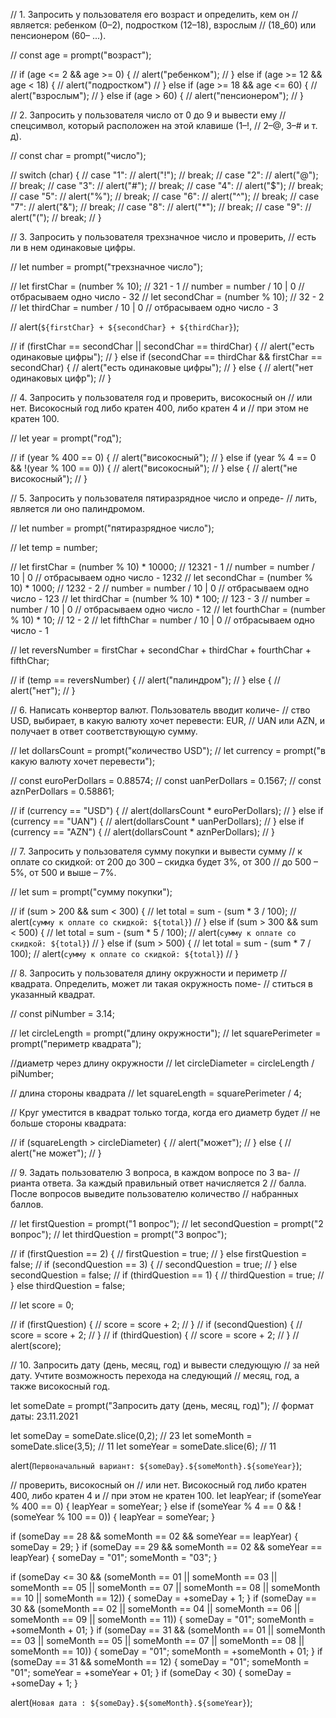 // 1. Запросить у пользователя его возраст и определить, кем он 
// является: ребенком (0–2), подростком (12–18), взрослым 
// (18_60) или пенсионером (60– ...).

// const age = prompt("возраст");

// if (age <= 2 && age >= 0) {
// 	alert("ребенком");
// } else if (age >= 12 && age < 18) {
// 	alert("подростком")
// } else if (age >= 18 && age <= 60) {
// 	alert("взрослым");
// } else if (age > 60) {
// 	alert("пенсионером");
// }


// 2. Запросить у пользователя число от 0 до 9 и вывести ему 
// спецсимвол, который расположен на этой клавише (1–!, 
// 2–@, 3–# и т. д).

// const char = prompt("число");

// switch (char) {
// 	case "1":
// 		alert("!");
// 		break;
// 	case "2":
// 		alert("@");
// 		break;
// 	case "3":
// 		alert("#");
// 		break;
// 	case "4":
// 		alert("$");
// 		break;
// 	case "5":
// 		alert("%");
// 		break;
// 	case "6":
// 		alert("^");
// 		break;
// 	case "7":
// 		alert("&");
// 		break;
// 	case "8":
// 		alert("*");
// 		break;
// 	case "9":
// 		alert("(");
// 		break;
// }

// 3. Запросить у пользователя трехзначное число и проверить, 
// есть ли в нем одинаковые цифры.

// let number = prompt("трехзначное число");

// let firstChar = (number % 10); // 321 - 1
// number = number / 10 | 0 // отбрасываем одно число - 32
// let secondChar = (number % 10); // 32 - 2
// let thirdChar = number / 10 | 0 // отбрасываем одно число - 3

// alert(`${firstChar} + ${secondChar} + ${thirdChar}`);


// if (firstChar == secondChar || secondChar == thirdChar) {
// 	alert("есть одинаковые цифры");
// } else if (secondChar == thirdChar && firstChar == secondChar) {
// 	alert("есть одинаковые цифры");
// } else {
// 	alert("нет одинаковых цифр");
// }

// 4. Запросить у пользователя год и проверить, високосный он 
// или нет. Високосный год либо кратен 400, либо кратен 4 и 
// при этом не кратен 100.

// let year = prompt("год");

// if (year % 400 == 0) {
// 	alert("високосный");
// } else if (year % 4 == 0 && !(year % 100 == 0)) {
// 	alert("високосный");
// } else {
// 	alert("не високосный");
// }


// 5. Запросить у пользователя пятиразрядное число и опреде-
// лить, является ли оно палиндромом.

// let number = prompt("пятиразрядное число");

// let temp = number;

// let firstChar = (number % 10) * 10000; // 12321 - 1
// number = number / 10 | 0 // отбрасываем одно число - 1232
// let secondChar = (number % 10) * 1000; // 1232 - 2
// number = number / 10 | 0 // отбрасываем одно число - 123
// let thirdChar = (number % 10) * 100; // 123 - 3
// number = number / 10 | 0 // отбрасываем одно число - 12
// let fourthChar = (number % 10) * 10; // 12 - 2
// let fifthChar = number / 10 | 0 // отбрасываем одно число - 1


// let reversNumber = firstChar + secondChar + thirdChar + fourthChar + fifthChar;

// if (temp == reversNumber) {
// 	alert("палиндром");
// } else {
// 	alert("нет");
// }

// 6. Написать конвертор валют. Пользователь вводит количе-
// ство USD, выбирает, в какую валюту хочет перевести: EUR, 
// UAN или AZN, и получает в ответ соответствующую сумму.

// let dollarsCount = prompt("количество USD");
// let currency = prompt("в какую валюту хочет перевести");

// const euroPerDollars = 0.88574;
// const uanPerDollars = 0.1567;
// const aznPerDollars = 0.58861;

// if (currency == "USD") {
// 	alert(dollarsCount * euroPerDollars);
// } else if (currency == "UAN") {
// 	alert(dollarsCount * uanPerDollars);
// } else if (currency == "AZN") {
// 	alert(dollarsCount * aznPerDollars);
// }

// 7. Запросить у пользователя сумму покупки и вывести сумму 
// к оплате со скидкой: от 200 до 300 – скидка будет 3%, от 300 
// до 500 – 5%, от 500 и выше – 7%. 

// let sum = prompt("сумму покупки");

// if (sum > 200 && sum < 300) {
// 	let total = sum - (sum * 3 / 100);
// 	alert(`сумму к оплате со скидкой: ${total}`)
// } else if (sum > 300 && sum < 500) {
// 	let total = sum - (sum * 5 / 100);
// 	alert(`сумму к оплате со скидкой: ${total}`)
// } else if (sum > 500) {
// 	let total = sum - (sum * 7 / 100);
// 	alert(`сумму к оплате со скидкой: ${total}`)
// }

// 8. Запросить у пользователя длину окружности и периметр 
// квадрата. Определить, может ли такая окружность поме-
// ститься в указанный квадрат. 

// const piNumber = 3.14;

// let circleLength = prompt("длину окружности");
// let squarePerimeter = prompt("периметр квадрата");

//диаметр через длину окружности
// let circleDiameter = circleLength / piNumber; 

// длина стороны квадрата
// let squareLength = squarePerimeter / 4; 

// Круг уместится в квадрат только тогда, когда его диаметр будет
// не больше стороны квадрата:

// if (squareLength > circleDiameter) {
// 	alert("может");
// } else {
// 	alert("не может");
// }

// 9. Задать пользователю 3 вопроса, в каждом вопросе по 3 ва-
// рианта ответа. За каждый правильный ответ начисляется 2 
// балла. После вопросов выведите пользователю количество 
// набранных баллов.

// let firstQuestion = prompt("1 вопрос");
// let secondQuestion = prompt("2 вопрос");
// let thirdQuestion = prompt("3 вопрос");

// if (firstQuestion == 2) {
// 	firstQuestion = true;
// } else firstQuestion = false;
// if (secondQuestion == 3) {
// 	secondQuestion = true;
// } else secondQuestion = false;
// if (thirdQuestion == 1) {
// 	thirdQuestion = true;
// } else thirdQuestion = false;

// let score = 0;

// if (firstQuestion) {
// 	score = score + 2;
// }
// if (secondQuestion) {
// 	score = score + 2;
// }
// if (thirdQuestion) {
// 	score = score + 2;
// }
// alert(score);

// 10.  Запросить дату (день, месяц, год) и вывести следующую 
// за ней дату. Учтите возможность перехода на следующий 
// месяц, год, а также високосный год. 

let someDate = prompt("Запросить дату (день, месяц, год)"); // формат даты: 23.11.2021

let someDay = someDate.slice(0,2); // 23
let someMonth = someDate.slice(3,5); // 11
let someYear = someDate.slice(6); // 11

alert(`Первоначальный вариант: ${someDay}.${someMonth}.${someYear}`);

// проверить, високосный он 
// или нет. Високосный год либо кратен 400, либо кратен 4 и 
// при этом не кратен 100.
let leapYear;
if (someYear % 400 == 0) {
	leapYear = someYear;
} else if (someYear % 4 == 0 && !(someYear % 100 == 0)) {
	leapYear = someYear;
} 

if (someDay == 28 && someMonth == 02 && someYear == leapYear) {
	someDay = 29;
}
if (someDay == 29 && someMonth == 02 && someYear == leapYear) {
	someDay = "01";
	someMonth = "03";
}

if (someDay <= 30 && (someMonth == 01 || someMonth == 03 || someMonth == 05 || someMonth == 07 || someMonth == 08 || someMonth == 10 || someMonth == 12)) { 
	someDay = +someDay + 1;
}
if (someDay == 30 && (someMonth == 02 || someMonth == 04 || someMonth == 06 || someMonth == 09 || someMonth == 11)) { 
	someDay = "01";
	someMonth = +someMonth + 01;
}
if (someDay == 31 && (someMonth == 01 || someMonth == 03 || someMonth == 05 || someMonth == 07 || someMonth == 08 || someMonth == 10)) { 
	someDay = "01";
	someMonth = +someMonth + 01;
}
if (someDay == 31 && someMonth == 12) { 
	someDay = "01";
	someMonth = "01";
	someYear = +someYear + 01;
}
if (someDay < 30) { 
	someDay = +someDay + 1;
}

alert(`Новая дата : ${someDay}.${someMonth}.${someYear}`);
